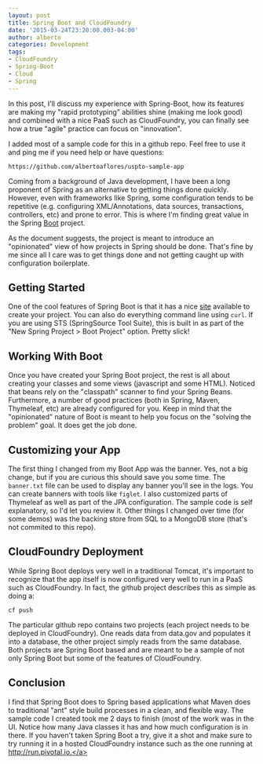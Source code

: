 ```yaml
---
layout: post
title: Spring Boot and CloudFoundry
date: '2015-03-24T23:20:00.003-04:00'
author: alberto
categories: Development
tags:
- CloudFoundry
- Spring-Boot
- Cloud
- Spring
---
```


In this post, I'll discuss my experience with Spring-Boot, how its features are making my "rapid prototyping" abilities shine (making me look good) and combined with a nice PaaS such as CloudFoundry, you can finally see how a true "agile" practice can focus on "innovation".

I added most of a sample code for this in a github repo. Feel free to use it and ping me if you need help or have questions:

```https://github.com/albertoaflores/uspto-sample-app```

Coming from a background of Java development, I have been a long  proponent of Spring as an alternative to getting things done quickly. However, even with frameworks like Spring, some configuration tends to be repetitive (e.g. configuring XML/Annotations,  data sources, transactions, controllers, etc) and prone to error. This is where I'm finding great value in the Spring <a href="http://projects.spring.io/spring-boot/" rel="nofollow" target="_blank">Boot</a> project.

As the document suggests, the project is meant to introduce an "opinionated" view of how projects in Spring should be done. That's fine by me since all I care was to get things done and not getting caught up with configuration boilerplate.

## Getting Started
One of the cool features of Spring Boot is that it has a nice <a href="http://start.spring.io/" rel="nofollow" target="_blank">site</a> available to create your project. You can also do everything command line using ```curl```. If you are using STS (SpringSource Tool Suite), this is built in as part of the "New Spring Project > Boot Project" option. Pretty slick!

## Working With Boot
Once you have created your Spring Boot project, the rest is all about creating your classes and some views (javascript and some HTML). Noticed that beans rely on the "classpath" scanner to find your Spring Beans. Furthermore, a number of good practices (both in Spring, Maven, Thymeleaf, etc) are already configured for you. Keep in mind that the "opinionated" nature of Boot is meant to help you focus on the "solving the problem" goal. It does get the job done.

## Customizing your App
The first thing I changed from my Boot App was the banner. Yes, not a big change, but if you are curious this should save you some time. The ```banner.txt``` file can be used to display any banner you'll see in the logs. You can create banners with tools like ```figlet```. I also customized parts of Thymeleaf as well as part of the JPA configuration. The sample code is self explanatory, so I'd let you review it. Other things I changed over time (for some demos) was the backing store from SQL to a MongoDB store (that's not commited to this repo).

## CloudFoundry Deployment
While Spring Boot deploys very well in a traditional Tomcat, it's important to recognize that the app itself is now configured very well to run in a PaaS such as CloudFoundry. In fact, the github project describes this as simple as doing a:

``` cf push ```

The particular github repo contains two projects (each project needs to be deployed in CloudFoundry). One reads data from data.gov and populates it into a database, the other project simply reads from the same database. Both projects are Spring Boot based and are meant to be a sample of not only Spring Boot but some of the features of CloudFoundry.

## Conclusion
I find that Spring Boot does to Spring based applications what Maven does to traditional "ant" style build processes in a clean, and flexible way. The sample code I created took me 2 days to finish (most of the work was in the UI. Notice how many Java classes it has and how much configuration is in there. If you haven't taken Spring Boot a try, give it a shot and make sure to try running it in a hosted CloudFoundry instance such as the one running at <a href="http://run.pivotal.io/" rel="nofollow" target="_blank">http://run.pivotal.io.</a>